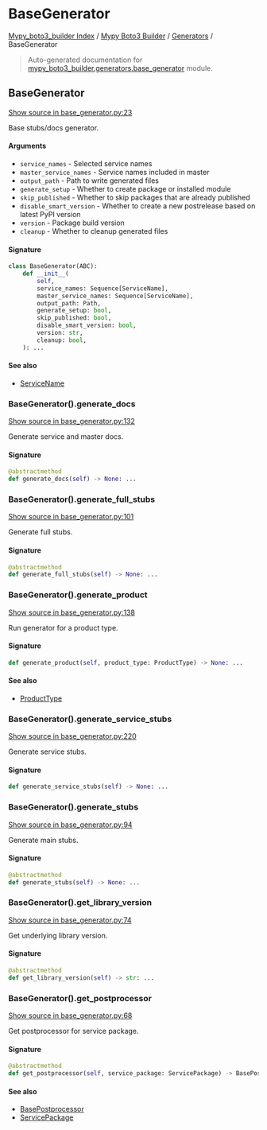 # BaseGenerator

[Mypy_boto3_builder Index](../../README.md#mypy_boto3_builder-index) / [Mypy Boto3 Builder](../index.md#mypy-boto3-builder) / [Generators](./index.md#generators) / BaseGenerator

> Auto-generated documentation for [mypy_boto3_builder.generators.base_generator](https://github.com/youtype/mypy_boto3_builder/blob/main/mypy_boto3_builder/generators/base_generator.py) module.

## BaseGenerator

[Show source in base_generator.py:23](https://github.com/youtype/mypy_boto3_builder/blob/main/mypy_boto3_builder/generators/base_generator.py#L23)

Base stubs/docs generator.

#### Arguments

- `service_names` - Selected service names
- `master_service_names` - Service names included in master
- `output_path` - Path to write generated files
- `generate_setup` - Whether to create package or installed module
- `skip_published` - Whether to skip packages that are already published
- `disable_smart_version` - Whether to create a new postrelease based on latest PyPI version
- `version` - Package build version
- `cleanup` - Whether to cleanup generated files

#### Signature

```python
class BaseGenerator(ABC):
    def __init__(
        self,
        service_names: Sequence[ServiceName],
        master_service_names: Sequence[ServiceName],
        output_path: Path,
        generate_setup: bool,
        skip_published: bool,
        disable_smart_version: bool,
        version: str,
        cleanup: bool,
    ): ...
```

#### See also

- [ServiceName](../service_name.md#servicename)

### BaseGenerator().generate_docs

[Show source in base_generator.py:132](https://github.com/youtype/mypy_boto3_builder/blob/main/mypy_boto3_builder/generators/base_generator.py#L132)

Generate service and master docs.

#### Signature

```python
@abstractmethod
def generate_docs(self) -> None: ...
```

### BaseGenerator().generate_full_stubs

[Show source in base_generator.py:101](https://github.com/youtype/mypy_boto3_builder/blob/main/mypy_boto3_builder/generators/base_generator.py#L101)

Generate full stubs.

#### Signature

```python
@abstractmethod
def generate_full_stubs(self) -> None: ...
```

### BaseGenerator().generate_product

[Show source in base_generator.py:138](https://github.com/youtype/mypy_boto3_builder/blob/main/mypy_boto3_builder/generators/base_generator.py#L138)

Run generator for a product type.

#### Signature

```python
def generate_product(self, product_type: ProductType) -> None: ...
```

#### See also

- [ProductType](../enums/product.md#producttype)

### BaseGenerator().generate_service_stubs

[Show source in base_generator.py:220](https://github.com/youtype/mypy_boto3_builder/blob/main/mypy_boto3_builder/generators/base_generator.py#L220)

Generate service stubs.

#### Signature

```python
def generate_service_stubs(self) -> None: ...
```

### BaseGenerator().generate_stubs

[Show source in base_generator.py:94](https://github.com/youtype/mypy_boto3_builder/blob/main/mypy_boto3_builder/generators/base_generator.py#L94)

Generate main stubs.

#### Signature

```python
@abstractmethod
def generate_stubs(self) -> None: ...
```

### BaseGenerator().get_library_version

[Show source in base_generator.py:74](https://github.com/youtype/mypy_boto3_builder/blob/main/mypy_boto3_builder/generators/base_generator.py#L74)

Get underlying library version.

#### Signature

```python
@abstractmethod
def get_library_version(self) -> str: ...
```

### BaseGenerator().get_postprocessor

[Show source in base_generator.py:68](https://github.com/youtype/mypy_boto3_builder/blob/main/mypy_boto3_builder/generators/base_generator.py#L68)

Get postprocessor for service package.

#### Signature

```python
@abstractmethod
def get_postprocessor(self, service_package: ServicePackage) -> BasePostprocessor: ...
```

#### See also

- [BasePostprocessor](../postprocessors/base.md#basepostprocessor)
- [ServicePackage](../structures/service_package.md#servicepackage)
